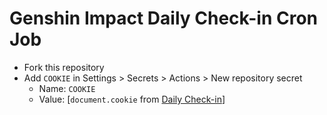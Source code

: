 # Genshin Impact Daily Check-in Cron Job
- Fork this repository
- Add `COOKIE` in Settings > Secrets > Actions > New repository secret
  - Name: `COOKIE`
  - Value: [`document.cookie` from [Daily Check-in](https://act.hoyolab.com/ys/event/signin-sea-v3/index.html?act_id=e202102251931481&utm_source=hoyolab&utm_medium=tools&lang=en-us&bbs_theme=dark&bbs_theme_device=1)]
